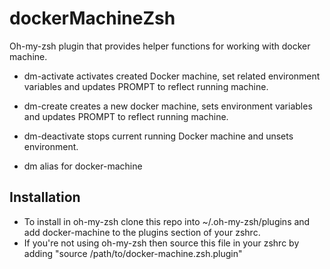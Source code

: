 # dockerMachineZsh
Oh-my-zsh plugin that provides helper functions for working with docker machine.

- dm-activate activates created Docker machine, set related environment variables and updates PROMPT to reflect running machine.

- dm-create creates a new docker machine, sets environment variables and updates PROMPT to reflect running machine.

- dm-deactivate stops current running Docker machine and unsets environment.

- dm alias for docker-machine

## Installation

- To install in oh-my-zsh clone this repo into
 ~/.oh-my-zsh/plugins and add docker-machine to the plugins section of your zshrc.  
- If you're not using oh-my-zsh then source this file in your zshrc by adding "source /path/to/docker-machine.zsh.plugin"
